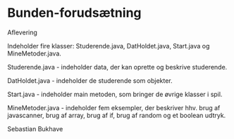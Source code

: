 # Bunden-forudsætning
Aflevering

Indeholder fire klasser: Studerende.java, DatHoldet.java, Start.java og MineMetoder.java.

Studerende.java - indeholder data, der kan oprette og beskrive studerende.

DatHoldet.java - indeholder de studerende som objekter.

Start.java - indeholder main metoden, som bringer de øvrige klasser i spil.

MineMetoder.java - indeholder fem eksempler, der beskriver hhv. brug af javascanner, brug af array, brug af if, brug af random og et boolean udtryk.

Sebastian Bukhave
